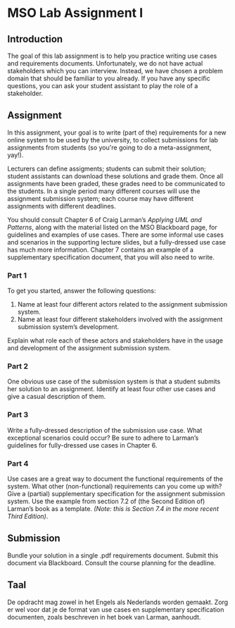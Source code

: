 
# MSO Lab Assignment I

## Introduction
The goal of this lab assignment is to help you practice writing use cases and requirements documents. Unfortunately, we do not have actual stakeholders which you can interview. Instead, we have chosen a problem domain that should be familiar to you already. If you have any specific questions, you can ask your student assistant to play the role of a stakeholder.

## Assignment
In this assignment, your goal is to write (part of the) requirements for a new online system to be used by the university, to collect submissions for lab assignments from students (so you're going to do a meta-assignment, yay!).

Lecturers can define assigments; students can submit their solution; student assistants can download these solutions and grade them. Once all assignments have been graded, these grades need to be communicated to the students. In a single period many different courses will use the assignment submission system; each course may have different assignments with different deadlines.

You should consult Chapter 6 of Craig Larman’s *Applying UML and Patterns*, along with the material listed on the MSO Blackboard page, for guidelines and examples of use cases. There are some informal use cases and scenarios in the supporting lecture slides, but a fully-dressed use case has much more information. Chapter 7 contains an example of a supplementary specification document, that you will also need to write.

### Part 1
To get you started, answer the following questions:
1. Name at least four different actors related to the assignment submission system.
2. Name at least four different stakeholders involved with the assignment submission system’s development.

Explain what role each of these actors and stakeholders have in the usage and development of the assignment submission system.

### Part 2
One obvious use case of the submission system is that a student submits her solution to an assignment. Identify at least four other use cases and give a casual description of them.

### Part 3
Write a fully-dressed description of the submission use case. What exceptional scenarios could occur? Be sure to adhere to Larman’s guidelines for fully-dressed use cases in Chapter 6.

### Part 4
Use cases are a great way to document the functional requirements of the system. What other (non-functional) requirements can you come up with? Give a (partial) supplementary specification for the assignment submission system. Use the example from section 7.2 of (the Second Edition of) Larman’s book as a template. *(Note: this is Section 7.4 in the more recent Third Edition)*.

## Submission
Bundle your solution in a single .pdf requirements document. Submit this document via Blackboard. Consult the course planning for the deadline.

## Taal
De opdracht mag zowel in het Engels als Nederlands worden gemaakt. Zorg er wel voor dat je de format van use cases en supplementary specification documenten, zoals beschreven in het boek van Larman, aanhoudt.